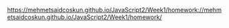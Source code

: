 https://mehmetsaidcoskun.github.io/JavaScript2/Week1/homework://mehmetsaidcoskun.github.io/JavaScript2/Week1/homework/
